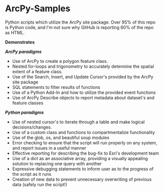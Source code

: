 # ArcPy-Samples
Python scripts which utilize the ArcPy site package.
Over 95% of this repo is Python code, and I'm not sure why GitHub is reporting 60% of the repo as HTML.

**Demonstrates**

***ArcPy paradigms***
* Use of ArcPy to create a polygon feature class.
* Nested for-loops and trigonometry to accurately determine the spatial extent of a feature class.
* Use of the Search, Insert, and Update Cursor's provided by the ArcPy site package
* SQL statements to filter results of functions
* Use of a Python Add-In and how to utilize the provided event functions
* Use of ArcPy Describe objects to report metadata about dataset's and feature classes


***Python paradigms***
* Use of nested cursor's to iterate through a table and make logical decisions/changes.
* Use of a custom class and functions to compartmentalize functionality
* Use of the glob, os, and beautiful soup modules
* Error checking to ensure that the script will run properly on any system, and report issues in a useful manner
* Effective reporting for describing the bug-fix to Esri's development team
* Use of a dict as an associative array, providing a visually appealing solution to replacing one query with another
* Expressive debugging statements to inform user as to the progress of the script as it runs
* Creation of new data to prevent unnecessary overwriting of previous data (safely run the script!)
